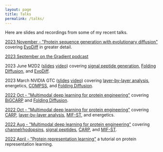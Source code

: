 ```yaml
---
layout: page
title: Talks
permalink: /talks/
---
```


Here are slides and recordings from some of my recent talks. 

[2023 November - "Protein sequence generation with evolutionary diffusion"](https://github.com/yangkky/presentations/blob/main/20231108_casp_evodiff.pdf) covering [EvoDiff](https://doi.org/10.1101/2023.09.11.556673) in greater detail. 

[2023 September on the Gradient podcast](https://thegradientpub.substack.com/p/kevin-yang-protein-engineering-machine-learning)

2023 June M2D2 ([slides](https://github.com/yangkky/presentations/blob/main/20230606_m2d2.pdf) [video](https://www.youtube.com/watch?v=qFSVVWcCRHs)) covering [signal peptide generation](https://pubs.acs.org/doi/full/10.1021/acssynbio.0c00219), [Folding DIffusion](https://www.nature.com/articles/s41467-024-45051-2), and [EvoDiff](https://doi.org/10.1101/2023.09.11.556673). 

2023 March NVIDIA GTC ([slides](https://github.com/yangkky/presentations/blob/main/20230321_nvidia.pdf) [video](https://www.nvidia.com/en-us/on-demand/session/gtcspring23-s51260/)) covering [layer-by-layer analysis](https://doi.org/10.1101/2024.02.05.578959), energetics, [COMPSS](https://www.biorxiv.org/content/10.1101/2023.03.04.531015v1),  and [Folding Diffusion](https://www.nature.com/articles/s41467-024-45051-2). 

[2022 Oct - "Multimodal deep learning for protein engineering"](https://github.com/yangkky/presentations/blob/main/20221014_bioinforange_bigcarp_folddiff.pdf) covering [BiGCARP](https://doi.org/10.1371/journal.pcbi.1011162) and [Folding Diffusion](https://www.nature.com/articles/s41467-024-45051-2). 


[2022 Oct - "Multimodal deep learning for protein engineering"](https://github.com/yangkky/presentations/blob/main/20221010_plms_columbia.pdf) covering [CARP](https://doi.org/10.1101/2022.05.19.492714), [layer-by-layer analysis](https://doi.org/10.1101/2024.02.05.578959), [MIF-ST](https://doi.org/10.1093/protein/gzad015), and energetics. 

[2022 Aug - "Multimodal deep learning for protein engineering"](https://github.com/yangkky/presentations/blob/main/202200802_merck_chr_sp_carp_mif.pdf) covering [channelrhodopsins](https://www.nature.com/articles/s41592-019-0583-8), [signal peptides](https://pubs.acs.org/doi/full/10.1021/acssynbio.0c00219), [CARP](https://doi.org/10.1101/2022.05.19.492714), and [MIF-ST](https://doi.org/10.1093/protein/gzad015).

[2022 April - "Protein representation learning"](https://github.com/yangkky/presentations/blob/main/20220426_protein_representation.pdf) a tutorial on protein representation learning. 